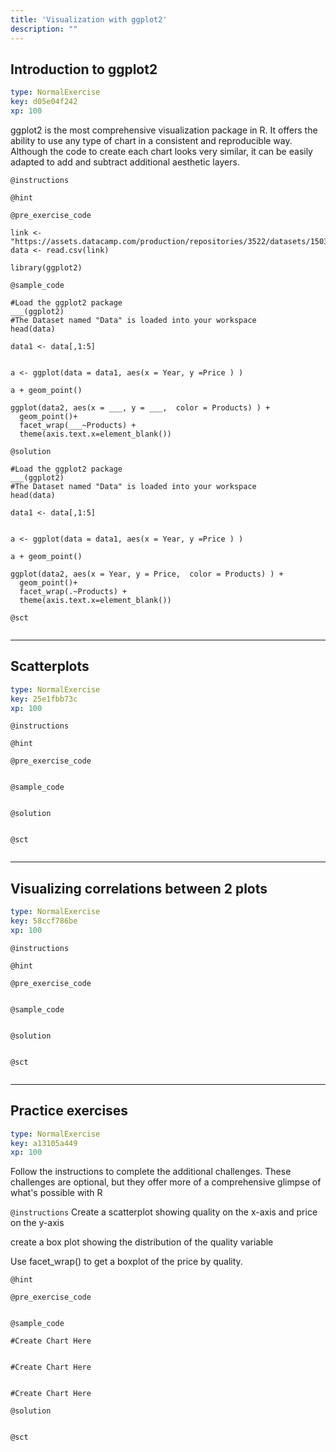 ```yaml
---
title: 'Visualization with ggplot2'
description: ""
---
```


## Introduction to ggplot2

```yaml
type: NormalExercise
key: d05e04f242
xp: 100
```

ggplot2 is the most comprehensive visualization package in R. It offers the ability to use any type of chart in a consistent and reproducible way. Although the code to create each chart looks very similar, it can be easily adapted to add and subtract additional aesthetic layers.

`@instructions`


`@hint`


`@pre_exercise_code`
```{r}
link <- "https://assets.datacamp.com/production/repositories/3522/datasets/15037db2827169bf67b3db91ec70cd9e235737dd/Prices_Data12.csv"
data <- read.csv(link)

library(ggplot2)
```

`@sample_code`
```{r}
#Load the ggplot2 package
___(ggplot2)
#The Dataset named "Data" is loaded into your workspace
head(data)

data1 <- data[,1:5]


a <- ggplot(data = data1, aes(x = Year, y =Price ) )

a + geom_point()

ggplot(data2, aes(x = ___, y = ___,  color = Products) ) +
  geom_point()+
  facet_wrap(___~Products) +
  theme(axis.text.x=element_blank())

```

`@solution`
```{r}
#Load the ggplot2 package
___(ggplot2)
#The Dataset named "Data" is loaded into your workspace
head(data)

data1 <- data[,1:5]


a <- ggplot(data = data1, aes(x = Year, y =Price ) )

a + geom_point()

ggplot(data2, aes(x = Year, y = Price,  color = Products) ) +
  geom_point()+
  facet_wrap(.~Products) +
  theme(axis.text.x=element_blank())

```

`@sct`
```{r}

```

---

## Scatterplots

```yaml
type: NormalExercise
key: 25e1fbb73c
xp: 100
```



`@instructions`


`@hint`


`@pre_exercise_code`
```{r}

```

`@sample_code`
```{r}

```

`@solution`
```{r}

```

`@sct`
```{r}

```

---

## Visualizing correlations between 2 plots

```yaml
type: NormalExercise
key: 58ccf786be
xp: 100
```



`@instructions`


`@hint`


`@pre_exercise_code`
```{r}

```

`@sample_code`
```{r}

```

`@solution`
```{r}

```

`@sct`
```{r}

```

---

## Practice exercises

```yaml
type: NormalExercise
key: a13105a449
xp: 100
```

Follow the instructions to complete the additional challenges. These challenges are optional, but they offer more of a comprehensive glimpse of what's possible with R

`@instructions`
Create a scatterplot showing quality on the x-axis and price on the y-axis

create a box plot showing the distribution of the quality variable

Use facet_wrap() to get a boxplot of the price by quality.

`@hint`


`@pre_exercise_code`
```{r}

```

`@sample_code`
```{r}
#Create Chart Here


#Create Chart Here


#Create Chart Here
```

`@solution`
```{r}

```

`@sct`
```{r}

```
